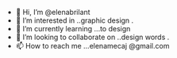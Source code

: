 - 👋 Hi, I’m @elenabrilant
- 👀 I’m interested in ..graphic design .
- 🌱 I’m currently learning ...to design 
- 💞️ I’m looking to collaborate on ..design words .
- 📫 How to reach me ...elenamecaj @gmail.com

<!---
elenabrilant/elenabrilant is a ✨ special ✨ repository because its `README.md` (this file) appears on your GitHub profile.
You can click the Preview link to take a look at your changes.
--->
